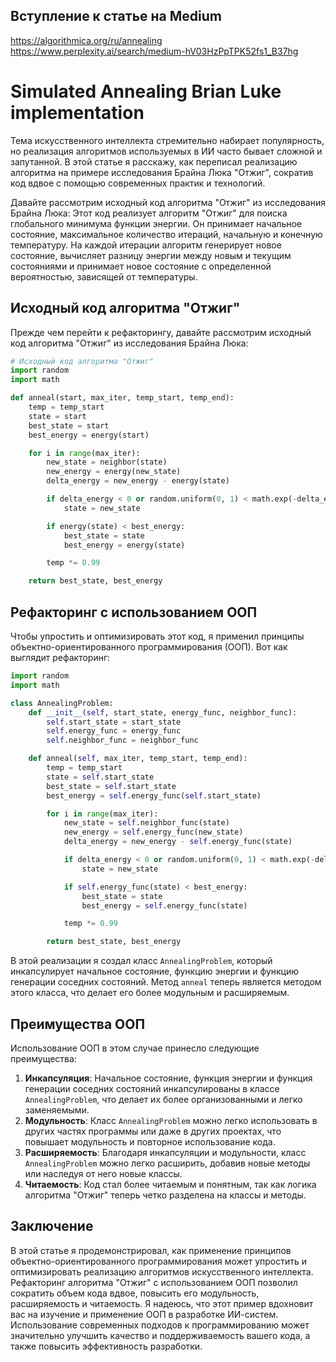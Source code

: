 ## Вступление к статье на Medium
https://algorithmica.org/ru/annealing
https://www.perplexity.ai/search/medium-hV03HzPpTPK52fs1_B37hg

# Simulated Annealing Brian Luke implementation

Тема искусственного интеллекта стремительно набирает популярность,
но реализация алгоритмов используемых в ИИ часто бывает сложной и запутанной.
В этой статье я расскажу, как переписал реализацию алгоритма на
примере исследования Брайна Люка "Отжиг",
сократив код вдвое с помощью современных практик и технологий.

Давайте рассмотрим исходный код алгоритма "Отжиг" из исследования Брайна Люка:
Этот код реализует алгоритм "Отжиг" для поиска глобального минимума функции энергии.
Он принимает начальное состояние, максимальное количество итераций, начальную и конечную температуру.
На каждой итерации алгоритм генерирует новое состояние, вычисляет разницу энергии между новым и текущим
состояниями и принимает новое состояние с определенной вероятностью, зависящей от температуры.

## Исходный код алгоритма "Отжиг"
Прежде чем перейти к рефакторингу, давайте рассмотрим исходный код алгоритма "Отжиг" из исследования Брайна Люка:
```python
# Исходный код алгоритма "Отжиг"
import random
import math

def anneal(start, max_iter, temp_start, temp_end):
    temp = temp_start
    state = start
    best_state = start
    best_energy = energy(start)

    for i in range(max_iter):
        new_state = neighbor(state)
        new_energy = energy(new_state)
        delta_energy = new_energy - energy(state)

        if delta_energy < 0 or random.uniform(0, 1) < math.exp(-delta_energy / temp):
            state = new_state

        if energy(state) < best_energy:
            best_state = state
            best_energy = energy(state)

        temp *= 0.99

    return best_state, best_energy
```



## Рефакторинг с использованием ООП

Чтобы упростить и оптимизировать этот код, я применил принципы объектно-ориентированного программирования (ООП). Вот как выглядит рефакторинг:

```python
import random
import math

class AnnealingProblem:
    def __init__(self, start_state, energy_func, neighbor_func):
        self.start_state = start_state
        self.energy_func = energy_func
        self.neighbor_func = neighbor_func

    def anneal(self, max_iter, temp_start, temp_end):
        temp = temp_start
        state = self.start_state
        best_state = self.start_state
        best_energy = self.energy_func(self.start_state)

        for i in range(max_iter):
            new_state = self.neighbor_func(state)
            new_energy = self.energy_func(new_state)
            delta_energy = new_energy - self.energy_func(state)

            if delta_energy < 0 or random.uniform(0, 1) < math.exp(-delta_energy / temp):
                state = new_state

            if self.energy_func(state) < best_energy:
                best_state = state
                best_energy = self.energy_func(state)

            temp *= 0.99

        return best_state, best_energy
```

В этой реализации я создал класс `AnnealingProblem`, который инкапсулирует начальное состояние, функцию энергии и функцию генерации соседних состояний. Метод `anneal` теперь является методом этого класса, что делает его более модульным и расширяемым.

## Преимущества ООП
Использование ООП в этом случае принесло следующие преимущества:
1. **Инкапсуляция**: Начальное состояние, функция энергии и функция генерации соседних состояний инкапсулированы в классе `AnnealingProblem`, что делает их более организованными и легко заменяемыми.
2. **Модульность**: Класс `AnnealingProblem` можно легко использовать в других частях программы или даже в других проектах, что повышает модульность и повторное использование кода.
3. **Расширяемость**: Благодаря инкапсуляции и модульности, класс `AnnealingProblem` можно легко расширить, добавив новые методы или наследуя от него новые классы.
4. **Читаемость**: Код стал более читаемым и понятным, так как логика алгоритма "Отжиг" теперь четко разделена на классы и методы.

## Заключение
В этой статье я продемонстрировал, как применение принципов объектно-ориентированного программирования может упростить и оптимизировать реализацию алгоритмов искусственного интеллекта. Рефакторинг алгоритма "Отжиг" с использованием ООП позволил сократить объем кода вдвое, повысить его модульность, расширяемость и читаемость.
Я надеюсь, что этот пример вдохновит вас на изучение и применение ООП в разработке ИИ-систем. Использование современных подходов к программированию может значительно улучшить качество и поддерживаемость вашего кода, а также повысить эффективность разработки.